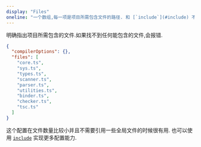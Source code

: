 ```yaml
---
display: "Files"
oneline: "一个数组,每一项是项目所需包含文件的路径. 和 [`include`](#include) 不同的是, files 不支持路径匹配."
---
```


明确指出项目所需包含的文件.如果找不到任何能包含的文件,会报错.

```json tsconfig
{
  "compilerOptions": {},
  "files": [
    "core.ts",
    "sys.ts",
    "types.ts",
    "scanner.ts",
    "parser.ts",
    "utilities.ts",
    "binder.ts",
    "checker.ts",
    "tsc.ts"
  ]
}
```

这个配置在文件数量比较小并且不需要引用一些全局文件的时候很有用.
也可以使用 [`include`](#include) 实现更多配置能力.
